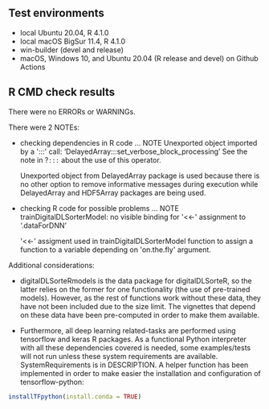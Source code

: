 ## Test environments
* local Ubuntu 20.04, R 4.1.0
* local macOS BigSur 11.4, R 4.1.0
* win-builder (devel and release)
* macOS, Windows 10, and Ubuntu 20.04 (R release and devel) on Github Actions

## R CMD check results
There were no ERRORs or WARNINGs. 

There were 2 NOTEs:

* checking dependencies in R code ... NOTE
Unexported object imported by a ':::' call: ‘DelayedArray:::set_verbose_block_processing’
  See the note in ?`:::` about the use of this operator.

  Unexported object from DelayedArray package is used because there is no other 
  option to remove informative messages during execution while DelayedArray and 
  HDF5Array packages are being used.

* checking R code for possible problems ... NOTE
trainDigitalDLSorterModel: no visible binding for '<<-' assignment to
  ‘.dataForDNN’

  '<<-' assigment used in trainDigitalDLSorterModel function to assign a 
  function to a variable depending on 'on.the.fly' argument.

Additional considerations:
    
* digitalDLSorteRmodels is the data package for digitalDLSorteR, so the latter 
relies on the former for one functionality (the use of pre-trained models). 
However, as the rest of functions work without these data, they have not 
been included due to the size limit. The vignettes that depend on these
data have been pre-computed in order to make them available.
  
* Furthermore, all deep learning related-tasks are performed using tensorflow 
and keras R packages. As a functional Python interpreter with all these 
dependencies covered is needed, some examples/tests will not run unless these 
system requirements are available. SystemRequirements is in DESCRIPTION. A 
helper function has been implemented in order to make easier the installation 
and configuration of tensorflow-python:

```r
installTFpython(install.conda = TRUE)
```
